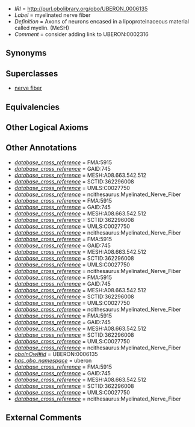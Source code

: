  * *IRI* = http://purl.obolibrary.org/obo/UBERON_0006135
 * *Label* = myelinated nerve fiber
 * *Definition* = Axons of neurons encased in a lipoproteinaceous material called myelin. (MeSH)
 * *Comment* = consider adding link to UBERON:0002316

## Synonyms


## Superclasses

 * [nerve fiber](../../UBERON/34/UBERON_0006134.md)

## Equivalencies


## Other Logical Axioms


## Other Annotations

 * *[database_cross_reference](../../ef/oboInOwl#hasDbXref.md)* = FMA:5915
 * *[database_cross_reference](../../ef/oboInOwl#hasDbXref.md)* = GAID:745
 * *[database_cross_reference](../../ef/oboInOwl#hasDbXref.md)* = MESH:A08.663.542.512
 * *[database_cross_reference](../../ef/oboInOwl#hasDbXref.md)* = SCTID:362296008
 * *[database_cross_reference](../../ef/oboInOwl#hasDbXref.md)* = UMLS:C0027750
 * *[database_cross_reference](../../ef/oboInOwl#hasDbXref.md)* = ncithesaurus:Myelinated_Nerve_Fiber
 * *[database_cross_reference](../../ef/oboInOwl#hasDbXref.md)* = FMA:5915
 * *[database_cross_reference](../../ef/oboInOwl#hasDbXref.md)* = GAID:745
 * *[database_cross_reference](../../ef/oboInOwl#hasDbXref.md)* = MESH:A08.663.542.512
 * *[database_cross_reference](../../ef/oboInOwl#hasDbXref.md)* = SCTID:362296008
 * *[database_cross_reference](../../ef/oboInOwl#hasDbXref.md)* = UMLS:C0027750
 * *[database_cross_reference](../../ef/oboInOwl#hasDbXref.md)* = ncithesaurus:Myelinated_Nerve_Fiber
 * *[database_cross_reference](../../ef/oboInOwl#hasDbXref.md)* = FMA:5915
 * *[database_cross_reference](../../ef/oboInOwl#hasDbXref.md)* = GAID:745
 * *[database_cross_reference](../../ef/oboInOwl#hasDbXref.md)* = MESH:A08.663.542.512
 * *[database_cross_reference](../../ef/oboInOwl#hasDbXref.md)* = SCTID:362296008
 * *[database_cross_reference](../../ef/oboInOwl#hasDbXref.md)* = UMLS:C0027750
 * *[database_cross_reference](../../ef/oboInOwl#hasDbXref.md)* = ncithesaurus:Myelinated_Nerve_Fiber
 * *[database_cross_reference](../../ef/oboInOwl#hasDbXref.md)* = FMA:5915
 * *[database_cross_reference](../../ef/oboInOwl#hasDbXref.md)* = GAID:745
 * *[database_cross_reference](../../ef/oboInOwl#hasDbXref.md)* = MESH:A08.663.542.512
 * *[database_cross_reference](../../ef/oboInOwl#hasDbXref.md)* = SCTID:362296008
 * *[database_cross_reference](../../ef/oboInOwl#hasDbXref.md)* = UMLS:C0027750
 * *[database_cross_reference](../../ef/oboInOwl#hasDbXref.md)* = ncithesaurus:Myelinated_Nerve_Fiber
 * *[database_cross_reference](../../ef/oboInOwl#hasDbXref.md)* = FMA:5915
 * *[database_cross_reference](../../ef/oboInOwl#hasDbXref.md)* = GAID:745
 * *[database_cross_reference](../../ef/oboInOwl#hasDbXref.md)* = MESH:A08.663.542.512
 * *[database_cross_reference](../../ef/oboInOwl#hasDbXref.md)* = SCTID:362296008
 * *[database_cross_reference](../../ef/oboInOwl#hasDbXref.md)* = UMLS:C0027750
 * *[database_cross_reference](../../ef/oboInOwl#hasDbXref.md)* = ncithesaurus:Myelinated_Nerve_Fiber
 * *[oboInOwl#id](../../id/oboInOwl#id.md)* = UBERON:0006135
 * *[has_obo_namespace](../../ce/oboInOwl#hasOBONamespace.md)* = uberon
 * *[database_cross_reference](../../ef/oboInOwl#hasDbXref.md)* = FMA:5915
 * *[database_cross_reference](../../ef/oboInOwl#hasDbXref.md)* = GAID:745
 * *[database_cross_reference](../../ef/oboInOwl#hasDbXref.md)* = MESH:A08.663.542.512
 * *[database_cross_reference](../../ef/oboInOwl#hasDbXref.md)* = SCTID:362296008
 * *[database_cross_reference](../../ef/oboInOwl#hasDbXref.md)* = UMLS:C0027750
 * *[database_cross_reference](../../ef/oboInOwl#hasDbXref.md)* = ncithesaurus:Myelinated_Nerve_Fiber

## External Comments

